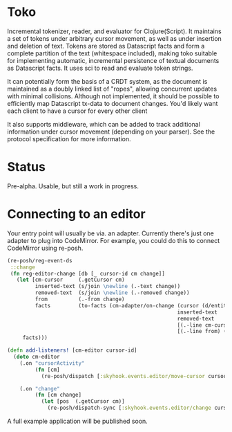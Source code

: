 # Toko

Incremental tokenizer, reader, and evaluator for Clojure(Script).
It maintains a set of tokens under arbitrary cursor movement, as well as under
insertion and deletion of text. Tokens are stored as Datascript facts and form a
complete partition of the text (whitespace included), making toko suitable for
implementing automatic, incremental persistence of textual documents as Datascript facts.
It uses sci to read and evaluate token strings.

It can potentially form the basis of a CRDT system, as the document is maintained as a doubly
linked list of "ropes", allowing concurrent updates with minimal collisions. Although not implemented,
it should be possible to efficiently map Datascript tx-data to document changes. You'd likely want each
client to have a cursor for every other client

It also supports middleware, which can be added to track additional information
under cursor movement (depending on your parser). See the protocol specification
for more information.

# Status

Pre-alpha. Usable, but still a work in progress.

# Connecting to an editor

Your entry point will usually be via. an adapter. Currently there's just one adapter to plug into CodeMirror. For example, you could do this to connect CodeMirror using re-posh.


``` clojure
(re-posh/reg-event-ds
 ::change
 (fn reg-editor-change [db [_ cursor-id cm change]]
   (let [cm-cursor     (.getCursor cm)
         inserted-text (s/join \newline (.-text change))
         removed-text  (s/join \newline (.-removed change))
         from          (.-from change)
         facts         (to-facts (cm-adapter/on-change (cursor (d/entity db cursor-id))
                                                       inserted-text
                                                       removed-text
                                                       [(.-line cm-cursor) (.-ch cm-cursor)]
                                                       [(.-line from) (.-ch from)]))]
     facts)))

(defn add-listeners! [cm-editor cursor-id]
  (doto cm-editor
    (.on "cursorActivity"
         (fn [cm]
           (re-posh/dispatch [:skyhook.events.editor/move-cursor cursor-id (.getCursor cm)])))

    (.on "change"
         (fn [cm change]
           (let [pos  (.getCursor cm)]
             (re-posh/dispatch-sync [:skyhook.events.editor/change cursor-id cm change pos]))))))
```

A full example application will be published soon.
